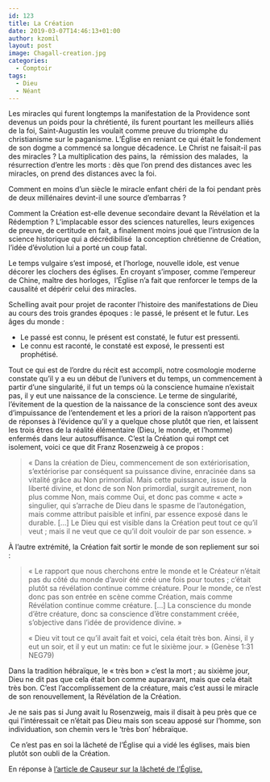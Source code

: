 ```yaml
---
id: 123
title: La Création
date: 2019-03-07T14:46:13+01:00
author: kzomil
layout: post
image: Chagall-creation.jpg
categories:
  - Comptoir
tags:
  - Dieu
  - Néant
---
```

Les miracles qui furent longtemps la manifestation de la Providence sont devenus un poids pour la chrétienté, ils furent pourtant les meilleurs alliés de la foi, Saint-Augustin les voulait comme preuve du triomphe du christianisme sur le paganisme. L&rsquo;Église en reniant ce qui était le fondement de son dogme a commencé sa longue décadence. Le Christ ne faisait-il pas des miracles ? La multiplication des pains, la<span class="Apple-converted-space">&nbsp; </span>rémission des malades,<span class="Apple-converted-space">&nbsp; </span>la résurrection d&rsquo;entre les morts : dès que l&rsquo;on prend des distances avec les miracles, on prend des distances avec la foi.

Comment en moins d&rsquo;un siècle le miracle enfant chéri de la foi pendant près de deux millénaires devint-il une source d&#8217;embarras ?<span class="Apple-converted-space">&nbsp;</span>

Comment la Création est-elle devenue secondaire devant la Révélation et la Rédemption ? L&rsquo;implacable essor des sciences naturelles, leurs exigences de preuve, de certitude en fait, a finalement moins joué que l&rsquo;intrusion de la science historique qui a décrédibilisé<span class="Apple-converted-space">&nbsp; </span>la conception chrétienne de Création, l&rsquo;idée d&rsquo;évolution lui a porté un coup fatal.

Le temps vulgaire s&rsquo;est imposé, et l&rsquo;horloge, nouvelle idole, est venue décorer les clochers des églises. En croyant s&rsquo;imposer, comme l&#8217;empereur de Chine, maître des horloges,<span class="Apple-converted-space">&nbsp; </span>l&rsquo;Église n&rsquo;a fait que renforcer le temps de la causalité et dépérir celui des miracles.

Schelling avait pour projet de raconter l&rsquo;histoire des manifestations de Dieu au cours des trois grandes époques : le passé, le présent et le futur. Les âges du monde :

  * Le passé est connu, le présent est constaté, le futur est pressenti.
  * Le connu est raconté, le constaté est exposé, le pressenti est prophétisé.

Tout ce qui est de l&rsquo;ordre du récit est accompli, notre cosmologie moderne constate qu&rsquo;il y a eu un début de l&rsquo;univers et du temps, un commencement à partir d&rsquo;une singularité, il fut un temps où la conscience humaine n&rsquo;existait pas, il y eut une naissance de la conscience. Le terme de singularité, l&rsquo;évitement de la question de la naissance de la conscience sont des aveux d&rsquo;impuissance de l&rsquo;entendement et les a priori de la raison n&rsquo;apportent pas de réponses à l&rsquo;évidence qu&rsquo;il y a quelque chose plutôt que rien, et laissent les trois êtres de la réalité élémentaire (Dieu, le monde, et l&rsquo;homme) enfermés dans leur autosuffisance. C&rsquo;est la Création qui rompt cet isolement, voici ce que dit Franz Rosenzweig à ce propos :

> « Dans la création de Dieu, commencement de son extériorisation, s&rsquo;extériorise par conséquent sa puissance divine, enracinée dans sa vitalité grâce au Non primordial. Mais cette puissance, issue de la liberté divine, et donc de son Non primordial, surgit autrement, non plus comme Non, mais comme Oui, et donc pas comme « acte » singulier, qui s&rsquo;arrache de Dieu dans le spasme de l&rsquo;autonégation, mais comme attribut paisible et infini, par essence exposé dans le durable. [&#8230;] Le Dieu qui est visible dans la Création peut tout ce qu&rsquo;il veut ; mais il ne veut que ce qu&rsquo;il doit vouloir de par son essence. »

À l&rsquo;autre extrémité, la Création fait sortir le monde de son repliement sur soi :

> « Le rapport que nous cherchons entre le monde et le Créateur n&rsquo;était pas du côté du monde d&rsquo;avoir été créé une fois pour toutes ; c&rsquo;était plutôt sa révélation continue comme créature. Pour le monde, ce n&rsquo;est donc pas son entrée en scène comme Création, mais comme Révélation continue comme créature. [&#8230;] La conscience du monde d&rsquo;être créature, donc sa conscience d&rsquo;être constamment créée, s&rsquo;objective dans l&rsquo;idée de providence divine. »
> 
> « Dieu vit tout ce qu&rsquo;il avait fait et voici, cela était très bon. Ainsi, il y eut un soir, et il y eut un matin: ce fut le sixième jour. » (Genèse 1:31 NEG79)

Dans la tradition hébraïque, le « très bon » c&rsquo;est la mort ; au sixième jour, Dieu ne dit pas que cela était bon comme auparavant, mais que cela était très bon. C&rsquo;est l&rsquo;accomplissement de la créature, mais c&rsquo;est aussi le miracle de son renouvellement, la Révélation de la Création.

Je ne sais pas si Jung avait lu Rosenzweig, mais il disait à peu près que ce qui l&rsquo;intéressait ce n&rsquo;était pas Dieu mais son sceau apposé sur l&rsquo;homme, son individuation, son chemin vers le &lsquo;très bon&rsquo; hébraïque.

<span class="Apple-converted-space">&nbsp;</span>Ce n&rsquo;est pas en soi la lâcheté de l&rsquo;Église qui a vidé les églises, mais bien plutôt son oubli de la Création.

En réponse à&nbsp;[l&rsquo;article de Causeur sur la lâcheté de l&rsquo;Église.](https://www.causeur.fr/eglise-catholique-barbarin-pretres-159658)

&nbsp;
